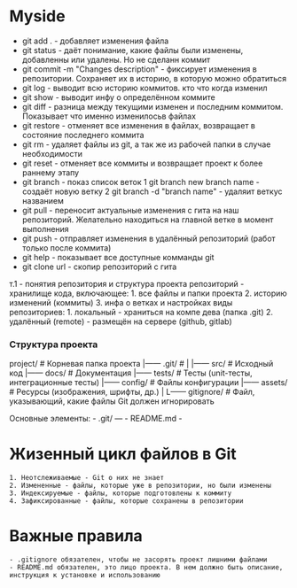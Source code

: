 # Myside
- git add . - добавляет изменения файла
- git status -  даёт понимание, какие файлы были изменены, добавленны или удалены. Но не сделанн коммит
- git commit -m "Changes description" - фиксирует изменения в репозитории. Сохраняет их в историю, в которую можно обратиться
- git log - выводит всю историю коммитов. кто что когда изменил
- git show - выводит инфу о определённом коммите
- git diff - разница между текущими изменен и последним коммитом. Показывает что именно изменилосьв файлах
- git restore - отменяет все изменения в файлах, возвращает в состояние последнего коммита
- git rm - удаляет файлы из git, а так же из рабочей папки в случае необходимости
- git reset - отменяет все коммиты и возвращает проект к более раннему этапу
- git branch - показ список веток
1 git branch new branch name - создаёт новую ветку
2 git branch -d "branch name" - удаляит веткус названием
- git pull - переносит актуальные изменения с гита на наш репозиторий. Желательно находиться на главной ветке в момент выполнения
- git push - отправляет изменения в удалённый репозиторий (работ только после коммита)
- git help - показывает все доступные комманды git
- git clone url - скопир репозиторий с гита

т.1 - понятия репозитория и структура проекта
репозиторий - хранилище кода, включающее: 1. все файлы и папки проекта 2. историю изменений (коммиты) 3. инфа о ветках и настройках
виды репозиториев: 1. локальный - храниться на компе дева (папка .git) 2. удалённый (remote) - размещён на сервере (github, gitlab)

### Структура проекта

project/        # Корневая папка проекта
|—— .git/       # 
| 
|—— src/        # Исходный код
|—— docs/       # Документация
|—— tests/      # Тесты (unit-тесты, интеграционные тесты)
|—— config/     # Файлы конфигурации
|—— assets/     # Ресурсы (изображения, шрифты, др.)
|
L—— gitignore/  # Файл, указывающий, какие файлы Git должен игнорировать

Основные элементы:
    - .git/ —
    - README.md
    -

# Жизенный цикл файлов в Git
    1. Неотслеживаемые - Git о них не знает
    2. Измененные - файлы, которые уже в репозитории, но были изменены
    3. Индексируемые - файлы, которые подготовлены к коммиту
    4. Зафиксированные - файлы, которые сохранены в репозитории

# Важные правила
    - .gitignore обязателен, чтобы не засорять проект лишними файлами
    - README.md обязателен, это лицо проекта. В нем должно быть описание, инструкция к установке и использованию